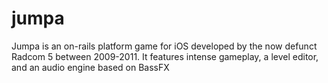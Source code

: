 jumpa
=====

Jumpa is an on-rails platform game for iOS developed by the now defunct Radcom 5 between 2009-2011. It features intense gameplay, a level editor, and an audio engine based on BassFX 
